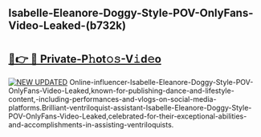 ## Isabelle-Eleanore-Doggy-Style-POV-OnlyFans-Video-Leaked-(b732k)


# <h2><a href="https://mediaupload.pro?-19M">🔗👉 🔴 Private-P𝚑ot𝚘𝚜-V𝚒d𝚎o</a></h2>

[![NEW UPDATED](https://i.imgur.com/0qMVB7G.gif)](https://mediaupload.pro?-19M)
Online-influencer-Isabelle-Eleanore-Doggy-Style-POV-OnlyFans-Video-Leaked,known-for-publishing-dance-and-lifestyle-content,-including-performances-and-vlogs-on-social-media-platforms.Brilliant-ventriloquist-assistant-Isabelle-Eleanore-Doggy-Style-POV-OnlyFans-Video-Leaked,celebrated-for-their-exceptional-abilities-and-accomplishments-in-assisting-ventriloquists.  